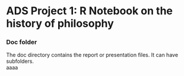 # ADS Project 1:  R Notebook on the history of philosophy

### Doc folder

The doc directory contains the report or presentation files. It can have subfolders.  
aaaa
